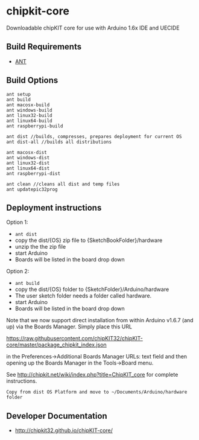 # chipkit-core
Downloadable chipKIT core for use with Arduino 1.6x IDE and UECIDE
## Build Requirements

* [ANT](http://ant.apache.org/)

## Build Options

```
ant setup
ant build
ant macosx-build
ant windows-build
ant linux32-build
ant linux64-build
ant raspberrypi-build

ant dist //builds, compresses, prepares deployment for current OS
ant dist-all //builds all distributions

ant macosx-dist
ant windows-dist
ant linux32-dist
ant linux64-dist
ant raspberrypi-dist

ant clean //cleans all dist and temp files
ant updatepic32prog
```

## Deployment instructions

Option 1:
* `ant dist`
* copy the dist/{OS} zip file to {SketchBookFolder}/hardware
* unzip the the zip file
* start Arduino
* Boards will be listed in the board drop down

Option 2:
* `ant build`
* copy the dist/{OS} folder  to {SketchFolder}/Arduino/hardware
* The user sketch folder needs a folder called hardware.
* start Arduino
* Boards will be listed in the board drop down

Note that we now support direct installation from within Arduino v1.6.7 (and up) via the Boards Manager. Simply place this URL

https://raw.githubusercontent.com/chipKIT32/chipKIT-core/master/package_chipkit_index.json

in the Preferences->Additional Boards Manager URLs: text field and then opening up the Boards Manager in the Tools->Board menu. 

See http://chipkit.net/wiki/index.php?title=ChipKIT_core for complete instructions.

```
Copy from dist OS Platform and move to ~/Documents/Arduino/hardware folder
```

## Developer Documentation
* http://chipkit32.github.io/chipKIT-core/

